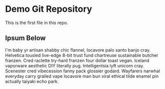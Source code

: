 # Demo Git Repository

This is the first file in this repo.

## Ipsum Below

I'm baby yr artisan shabby chic flannel, locavore palo santo banjo cray. Helvetica tousled live-edge 8-bit trust fund chartreuse sustainable butcher franzen. Cred raclette try-hard franzen four dollar toast vegan. Iceland vaporware aesthetic DIY literally pug. Intelligentsia lyft unicorn cray. Scenester cred vibecession fanny pack glossier godard. Wayfarers narwhal everyday carry grailed vape locavore man bun viral ethical tilde enamel pin actually taiyaki echo park.